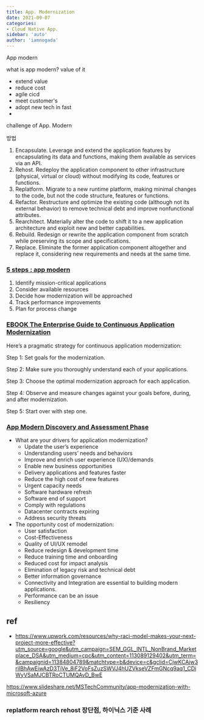 ```yaml
---
title: App. Modernization
date: 2021-09-07
categories: 
- Cloud Native App.
sidebar: 'auto'
author: 'iamnogada'
---
```


App modern

what is app modern?
value of it
- extend value
- reduce cost
- agile cicd
- meet customer's
- adopt new tech in fast
- 
challenge of App. Modern

방법
1. Encapsulate. Leverage and extend the application features by encapsulating its data and functions, making them available as services via an API.
2. Rehost. Redeploy the application component to other infrastructure (physical, virtual or cloud) without modifying its code, features or functions.
3. Replatform. Migrate to a new runtime platform, making minimal changes to the code, but not the code structure, features or functions.
4. Refactor. Restructure and optimize the existing code (although not its external behavior) to remove technical debt and improve nonfunctional attributes.
5. Rearchitect. Materially alter the code to shift it to a new application architecture and exploit new and better capabilities. 
6. Rebuild. Redesign or rewrite the application component from scratch while preserving its scope and specifications.
7. Replace. Eliminate the former application component altogether and replace it, considering new requirements and needs at the same time.


### [5 steps : app modern](https://gcn.com/articles/2020/07/28/5-step-modernization-strategy.aspx)

1. Identify mission-critical applications
2. Consider available resources
3. Decide how modernization will be approached
4. Track performance improvements
5. Plan for process change


### [EBOOK The Enterprise Guide to Continuous Application Modernization](https://newrelic.com/resources/ebooks/enterprise-guide-continuous-application-modernization)

Here’s a pragmatic strategy for continuous application modernization:

Step 1: Set goals for the modernization. 

Step 2: Make sure you thoroughly understand each of your applications.

Step 3: Choose the optimal modernization approach for each application.  

Step 4: Observe and measure changes against your goals before, during, and after modernization. 

Step 5: Start over with step one. 

### [App Modern Discovery and Assessment Phase](https://medium.com/ibm-garage/an-approach-to-application-modernization-discovery-and-assessment-phase-4ca2df35c3b4)


* What are your drivers for application modernization?
  - Update the user’s experience
  - Understanding users’ needs and behaviors
  - Improve and enrich user experience (UX)/demands
  - Enable new business opportunities
  - Delivery applications and features faster
  - Reduce the high cost of new features
  - Urgent capacity needs
  - Software hardware refresh
  - Software end of support
  - Comply with regulations
  - Datacenter contracts expiring
  - Address security threats
* The opportunity cost of modernization:
  - User satisfaction
  - Cost-Effectiveness
  - Quality of UI/UX remodel
  - Reduce redesign & development time
  - Reduce training time and onboarding
  - Reduced cost for impact analysis
  - Elimination of legacy risk and technical debt
  - Better information governance
  - Connectivity and Integration are essential to building modern applications.
  - Performance can be an issue
  - Resiliency

## ref
- https://www.upwork.com/resources/why-raci-model-makes-your-next-project-more-effective?utm_source=google&utm_campaign=SEM_GGL_INTL_NonBrand_Marketplace_DSA&utm_medium=cpc&utm_content=113089129402&utm_term=&campaignid=11384804789&matchtype=b&device=c&gclid=CjwKCAjw3riIBhAwEiwAzD3TiVe_8iF2VoFsZuzSWVJ4hUZVkseVZFmGNcq9aq1_CDiWyVSaMJCBTRoCTUMQAvD_BwE


https://www.slideshare.net/MSTechCommunity/app-modernization-with-microsoft-azure


### replatform rearch rehost 장단점, 하이닉스 기준 사례



<Comment />
